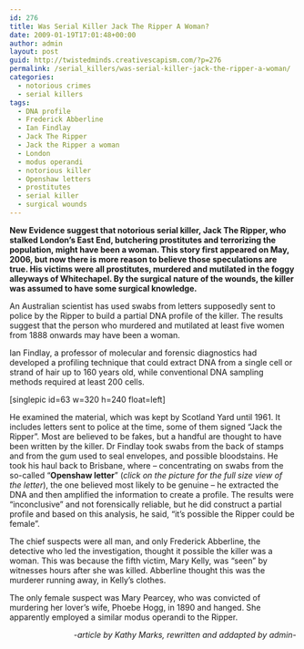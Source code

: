 ```yaml
---
id: 276
title: Was Serial Killer Jack The Ripper A Woman?
date: 2009-01-19T17:01:48+00:00
author: admin
layout: post
guid: http://twistedminds.creativescapism.com/?p=276
permalink: /serial_killers/was-serial-killer-jack-the-ripper-a-woman/
categories:
  - notorious crimes
  - serial killers
tags:
  - DNA profile
  - Frederick Abberline
  - Ian Findlay
  - Jack The Ripper
  - Jack the Ripper a woman
  - London
  - modus operandi
  - notorious killer
  - Openshaw letters
  - prostitutes
  - serial killer
  - surgical wounds
---
```

<p class="dropcap-first">
  <strong>New Evidence suggest that notorious serial killer, Jack The Ripper, who stalked London&#8217;s East End, butchering prostitutes and terrorizing the population, might have been a woman. This story first appeared on May, 2006, but now there is more reason to believe those speculations are true. His victims were all prostitutes, murdered and mutilated in the foggy alleyways of Whitechapel. By the surgical nature of the wounds, the killer was assumed to have some surgical knowledge.</strong>
</p>

An Australian scientist has used swabs from letters supposedly sent to police by the Ripper to build a partial DNA profile of the killer. The results suggest that the person who murdered and mutilated at least five women from 1888 onwards may have been a woman.

Ian Findlay, a professor of molecular and forensic diagnostics had developed a profiling technique that could extract DNA from a single cell or strand of hair up to 160 years old, while conventional DNA sampling methods required at least 200 cells.

[singlepic id=63 w=320 h=240 float=left]

He examined the material, which was kept by Scotland Yard until 1961. It includes letters sent to police at the time, some of them signed &#8220;Jack the Ripper&#8221;. Most are believed to be fakes, but a handful are thought to have been written by the killer. Dr Findlay took swabs from the back of stamps and from the gum used to seal envelopes, and possible bloodstains. He took his haul back to Brisbane, where &#8211; concentrating on swabs from the so-called &#8220;**Openshaw letter**&#8221; (_click on the picture for the full size view of the letter_), the one believed most likely to be genuine &#8211; he extracted the DNA and then amplified the information to create a profile. The results were &#8220;inconclusive&#8221; and not forensically reliable, but he did construct a partial profile and based on this analysis, he said, &#8220;it&#8217;s possible the Ripper could be female&#8221;.

The chief suspects were all man, and only Frederick Abberline, the detective who led the investigation, thought it possible the killer was a woman. This was because the fifth victim, Mary Kelly, was &#8220;seen&#8221; by witnesses hours after she was killed. Abberline thought this was the murderer running away, in Kelly&#8217;s clothes.

The only female suspect was Mary Pearcey, who was convicted of murdering her lover&#8217;s wife, Phoebe Hogg, in 1890 and hanged. She apparently employed a similar modus operandi to the Ripper.

<p style="text-align: right;">
  <em>-article by Kathy Marks, rewritten and addapted by admin-</em>
</p>
